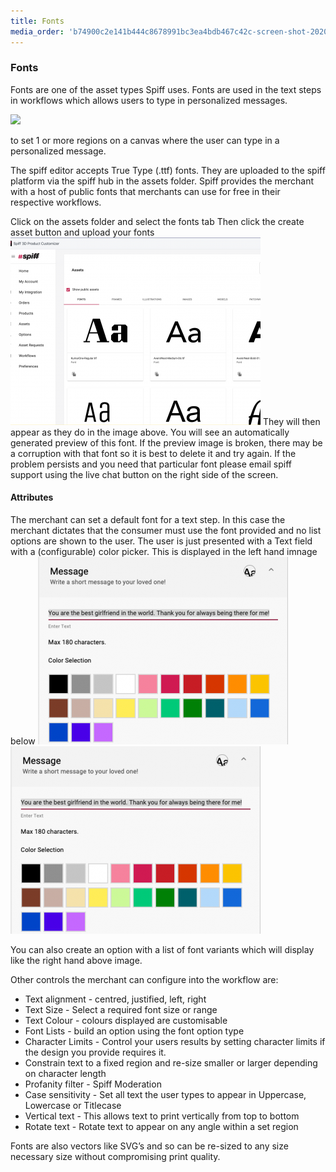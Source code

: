 ```yaml
---
title: Fonts
media_order: 'b74900c2e141b444c8678991bc3ea4bdb467c42c-screen-shot-2020-05-03-at-101954-pm.png,210f25906042709d16dac1510e0cc1d459d5ec8d-screen-shot-2020-03-25-at-45021-pm.png,ff018ba8964a8642639db783061d7c14b127ee5f-screen-shot-2020-03-25-at-45055-pm.png'
---
```


### Fonts

Fonts are one of the asset types Spiff uses. Fonts are used in the text steps in workflows which allows users to type in personalized messages.

![](https://help.spiff.com.au/user/pages/04.Spiff-Concepts/06.Asset-Library/01.fonts/Screen%20Shot%202020-09-25%20at%204.28.22%20pm.png)

to set 1 or more regions on a canvas where the user can type in a personalized message. 

The spiff editor accepts True Type (.ttf) fonts. They are uploaded to the spiff platform via the spiff hub in the assets folder. Spiff provides the merchant with a host of public fonts that merchants can use for free in their respective workflows. 

Click on the assets folder and select the fonts tab
Then click the create asset button and upload your fonts
![](b74900c2e141b444c8678991bc3ea4bdb467c42c-screen-shot-2020-05-03-at-101954-pm.png?cropResize=600,400)
They will then appear as they do in the image above. You will see an automatically generated preview of this font. If the preview image is broken, there may be a corruption with that font so it is best to delete it and try again. If the problem persists and you need that particular font please email spiff support using the live chat button on the right side of the screen.   

#### Attributes
The merchant can set a default font for a text step. In this case the merchant dictates that the consumer must use the font provided and no list options are shown to the user. The user is just presented with a Text field with a (configurable) color picker. This is displayed in the left hand imnage below 
![](210f25906042709d16dac1510e0cc1d459d5ec8d-screen-shot-2020-03-25-at-45021-pm.png)![](210f25906042709d16dac1510e0cc1d459d5ec8d-screen-shot-2020-03-25-at-45021-pm.png)

You can also create an option with a list of font variants which will display like the right hand above image. 


Other controls the merchant can configure into the workflow are: 

- Text alignment - centred, justified, left, right
- Text Size - Select a required font size or range
- Text Colour - colours displayed are customisable
- Font Lists - build an option using the font option type 
- Character Limits - Control your users results by setting character limits if the design you provide requires it. 
- Constrain text to a fixed region and re-size smaller or larger depending on character length
- Profanity filter - Spiff Moderation 
- Case sensitivity - Set all text the user types to appear in Uppercase, Lowercase or Titlecase
- Vertical text - This allows text to print vertically from top to bottom 
- Rotate text - Rotate text to appear on any angle within a set region

Fonts are also vectors like SVG’s and so can be re-sized to any size necessary size without compromising print quality. 